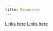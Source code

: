 ```yaml
---
title: Resources
---
```

<div class="d-flex flex-column">
  <a href="">Links here</a>
  <a href="">Links here</a>
</div>